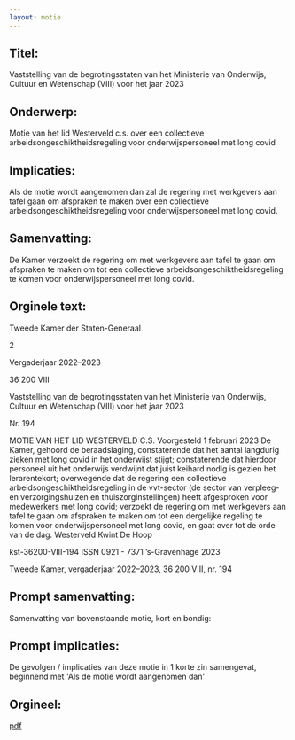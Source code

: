 ```yaml
---
layout: motie
---
```

## Titel:
Vaststelling van de begrotingsstaten van het Ministerie van Onderwijs, Cultuur en Wetenschap (VIII) voor het jaar 2023
## Onderwerp:
Motie van het lid Westerveld c.s. over een collectieve arbeidsongeschiktheidsregeling voor onderwijspersoneel met long covid
## Implicaties:

Als de motie wordt aangenomen dan zal de regering met werkgevers aan tafel gaan om afspraken te maken over een collectieve arbeidsongeschiktheidsregeling voor onderwijspersoneel met long covid.
## Samenvatting:

De Kamer verzoekt de regering om met werkgevers aan tafel te gaan om afspraken te maken om tot een collectieve arbeidsongeschiktheidsregeling te komen voor onderwijspersoneel met long covid.
## Orginele text:


Tweede Kamer der Staten-Generaal

2

Vergaderjaar 2022–2023

36 200 VIII

Vaststelling van de begrotingsstaten van het
Ministerie van Onderwijs, Cultuur en
Wetenschap (VIII) voor het jaar 2023

Nr. 194

MOTIE VAN HET LID WESTERVELD C.S.
Voorgesteld 1 februari 2023
De Kamer,
gehoord de beraadslaging,
constaterende dat het aantal langdurig zieken met long covid in het
onderwijst stijgt;
constaterende dat hierdoor personeel uit het onderwijs verdwijnt dat juist
keihard nodig is gezien het lerarentekort;
overwegende dat de regering een collectieve arbeidsongeschiktheidsregeling in de vvt-sector (de sector van verpleeg- en verzorgingshuizen en
thuiszorginstellingen) heeft afgesproken voor medewerkers met long
covid;
verzoekt de regering om met werkgevers aan tafel te gaan om afspraken
te maken om tot een dergelijke regeling te komen voor onderwijspersoneel met long covid,
en gaat over tot de orde van de dag.
Westerveld
Kwint
De Hoop

kst-36200-VIII-194
ISSN 0921 - 7371
’s-Gravenhage 2023

Tweede Kamer, vergaderjaar 2022–2023, 36 200 VIII, nr. 194


## Prompt samenvatting:
Samenvatting van bovenstaande motie, kort en bondig:


## Prompt implicaties:
De gevolgen / implicaties van deze motie in 1 korte zin samengevat, beginnend met 'Als de motie wordt aangenomen dan' 

## Orgineel:
[pdf](https://gegevensmagazijn.tweedekamer.nl/OData/v4/2.0/Document(c52d52c1-6571-4408-8aaa-ed417e8f4f48)/resource)
